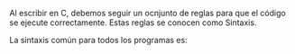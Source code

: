 Al escribir en C, debemos seguir un ocnjunto de reglas para que el código se ejecute correctamente. Estas reglas se conocen como Sintaxis.

La sintaxis común para todos los programas es:


